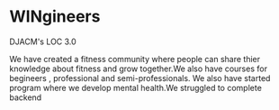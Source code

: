 # WINgineers
DJACM's LOC 3.0

We have created a fitness community where people can share thier knowledge about fitness and grow together.We also have courses for begineers , professional and
semi-professionals. We also have started program where we develop mental health.We struggled to complete backend


